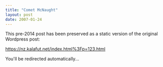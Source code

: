 ```yaml
---
title: "Comet McNaught"
layout: post
date: 2007-01-24
---
```


This pre-2014 post has been preserved as a static version of the original Wordpress post:

https://nz.kalafut.net/index.html%3Fp=123.html

You'll be redirected automatically...

<head>
  <meta http-equiv="refresh" content="5;url=https://nz.kalafut.net/index.html%3Fp=123.html">
</head>

